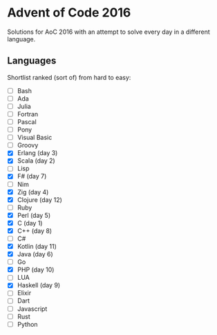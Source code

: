 # Advent of Code 2016

Solutions for AoC 2016 with an attempt to solve every day in a different language.

## Languages

Shortlist ranked (sort of) from hard to easy:

- [ ] Bash
- [ ] Ada
- [ ] Julia
- [ ] Fortran
- [ ] Pascal
- [ ] Pony
- [ ] Visual Basic
- [ ] Groovy
- [x] Erlang (day 3)
- [x] Scala (day 2)
- [ ] Lisp
- [x] F# (day 7)
- [ ] Nim
- [x] Zig (day 4)
- [x] Clojure (day 12)
- [ ] Ruby
- [x] Perl (day 5)
- [x] C (day 1)
- [x] C++ (day 8)
- [ ] C#
- [x] Kotlin (day 11)
- [x] Java (day 6)
- [ ] Go
- [x] PHP (day 10)
- [ ] LUA
- [x] Haskell (day 9)
- [ ] Elixir
- [ ] Dart
- [ ] Javascript
- [ ] Rust
- [ ] Python
